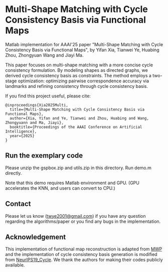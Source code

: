 # Multi-Shape Matching with Cycle Consistency Basis via Functional Maps

Matlab implementation for AAAI'25 paper "Multi-Shape Matching with Cycle Consistency Basis via Functional Maps", by Yifan Xia, Tianwei Ye, Huabing Zhou, Zhongyuan Wang and Jiayi Ma.

This paper focuses on multi-shape matching with a more concise cycle consistency formulation. By modeling shapes as directed graphs, we derived cycle consistency basis as constraints. The method employs a two-stage optimization: optimizing pairwise correspondence accuracy via landmarks and refining consistency through cycle consistency basis.

If you find this project useful, please cite:

```
@inproceedings{Xia2025Multi,
  title={Multi-Shape Matching with Cycle Consistency Basis via Functional Maps},
  author={Xia, Yifan and Ye, Tianwei and Zhou, Huabing and Wang, Zhongyuann and Ma, Jiayi},
  booktitle={Proceedings of the AAAI Conference on Artificial Intelligence},
  year={2025}
}
```

## Run the exemplary code

Please unzip the gspbox.zip and utils.zip in this directory. Run demo.m directly.

Note that this demo requires Matlab environment and GPU. (GPU accelerates the KNN, and users can convert to CPU.)

## Contact

Please let us know (twye2001@gmail.com) if you have any question regarding the algorithms/paper or you find any bugs in the implementation.

## Acknowledgement
This implementation of functional map reconstruction is adapted from [MWP](https://github.com/Qinsong-Li/MWP) and the implementation of cycle consistency basis generation is modified from [NeurIPS19_Cycle](https://github.com/huangqx/NeurIPS19_Cycle). We thank the authors for making their codes publicly available.
